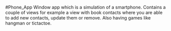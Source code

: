 #Phone_App
Window app which is a simulation of a smartphone. Contains a couple of views for example a view with book contacts where you are able to add new contacts, update them or remove. Also having games like hangman or tictactoe.

